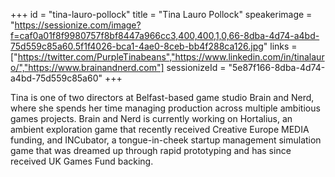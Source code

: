 +++
id = "tina-lauro-pollock"
title = "Tina Lauro Pollock"
speakerimage = "https://sessionize.com/image?f=caf0a01f8f9980757f8bf8447a966cc3,400,400,1,0,66-8dba-4d74-a4bd-75d559c85a60.5f1f4026-bca1-4ae0-8ceb-bb4f288ca126.jpg"
links = ["https://twitter.com/PurpleTinabeans","https://www.linkedin.com/in/tinalauro/","https://www.brainandnerd.com"]
sessionizeId = "5e87f166-8dba-4d74-a4bd-75d559c85a60"
+++

Tina is one of two directors at Belfast-based game studio Brain and Nerd, where she spends her time managing production across multiple ambitious games projects. Brain and Nerd is currently working on Hortalius, an ambient exploration game that recently received Creative Europe MEDIA funding, and INCubator, a tongue-in-cheek startup management simulation game that was dreamed up through rapid prototyping and has since received UK Games Fund backing. 
